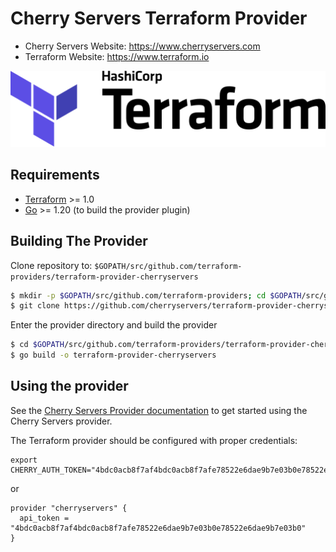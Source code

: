 Cherry Servers Terraform Provider
==================
- Cherry Servers Website: https://www.cherryservers.com
- Terraform Website: https://www.terraform.io

<img src="https://raw.githubusercontent.com/hashicorp/terraform-website/master/public/img/logo-hashicorp.svg" width="600px">

Requirements
------------

-   [Terraform](https://www.terraform.io/downloads.html) >= 1.0
-   [Go](https://golang.org/doc/install) >= 1.20 (to build the provider plugin)

Building The Provider
---------------------

Clone repository to: `$GOPATH/src/github.com/terraform-providers/terraform-provider-cherryservers`

```sh
$ mkdir -p $GOPATH/src/github.com/terraform-providers; cd $GOPATH/src/github.com/terraform-providers
$ git clone https://github.com/cherryservers/terraform-provider-cherryservers.git
```

Enter the provider directory and build the provider

```sh
$ cd $GOPATH/src/github.com/terraform-providers/terraform-provider-cherryservers
$ go build -o terraform-provider-cherryservers
```

Using the provider
----------------------

See the [Cherry Servers Provider documentation](https://registry.terraform.io/providers/cherryservers/cherryservers/latest/docs) to get started using the Cherry Servers provider.

The Terraform provider should be configured with proper credentials:

```
export CHERRY_AUTH_TOKEN="4bdc0acb8f7af4bdc0acb8f7afe78522e6dae9b7e03b0e78522e6dae9b7e03b0"
```

or 

```
provider "cherryservers" {
  api_token = "4bdc0acb8f7af4bdc0acb8f7afe78522e6dae9b7e03b0e78522e6dae9b7e03b0"
}
```